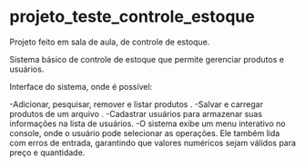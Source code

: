 # projeto_teste_controle_estoque
Projeto feito em sala de aula, de controle de estoque.

Sistema básico de controle de estoque que permite gerenciar produtos e usuários.

Interface do sistema, onde é possível:

-Adicionar, pesquisar, remover e listar produtos .
-Salvar e carregar produtos de um arquivo .
-Cadastrar usuários para armazenar suas informações na lista de usuários.
-O sistema exibe um menu interativo no console, onde o usuário pode selecionar as operações. Ele também lida com erros de entrada, garantindo que valores numéricos sejam válidos para preço e quantidade.






